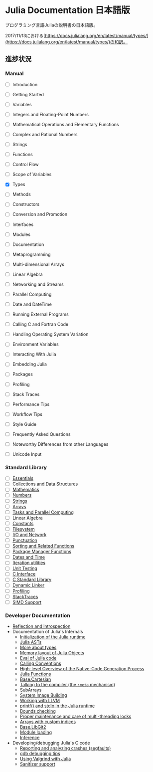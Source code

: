 # Julia Documentation 日本語版

プログラミング言語Juliaの説明書の日本語版。

2017/11/13における[https://docs.julialang.org/en/latest/manual/types/](https://docs.julialang.org/en/latest/manual/types/)の和訳。

## 進捗状況

###  Manual

- [ ] Introduction
- [ ] Getting Started

- [ ] Variables
- [ ] Integers and Floating-Point Numbers
- [ ] Mathematical Operations and Elementary Functions
- [ ] Complex and Rational Numbers
- [ ] Strings
- [ ] Functions
- [ ] Control Flow
- [ ] Scope of Variables
- [x] Types
- [ ] Methods
- [ ] Constructors
- [ ] Conversion and Promotion
- [ ] Interfaces
- [ ] Modules
- [ ] Documentation
- [ ] Metaprogramming
- [ ] Multi-dimensional Arrays
- [ ] Linear Algebra
- [ ] Networking and Streams
- [ ] Parallel Computing
- [ ] Date and DateTime
- [ ] Running External Programs
- [ ] Calling C and Fortran Code
- [ ] Handling Operating System Variation
- [ ] Environment Variables
- [ ] Interacting With Julia
- [ ] Embedding Julia
- [ ] Packages
- [ ] Profiling
- [ ] Stack Traces
- [ ] Performance Tips
- [ ] Workflow Tips
- [ ] Style Guide
- [ ] Frequently Asked Questions
- [ ] Noteworthy Differences from other Languages
- [ ] Unicode Input

### Standard Library

- [ ] [Essentials](https://docs.julialang.org/en/latest/stdlib/base/#Essentials-1)
- [ ] [Collections and Data Structures](https://docs.julialang.org/en/latest/stdlib/collections/#Collections-and-Data-Structures-1)
- [ ] [Mathematics](https://docs.julialang.org/en/latest/stdlib/math/#Mathematics-1)
- [ ] [Numbers](https://docs.julialang.org/en/latest/stdlib/numbers/#lib-numbers-1)
- [ ] [Strings](https://docs.julialang.org/en/latest/stdlib/strings/#lib-strings-1)
- [ ] [Arrays](https://docs.julialang.org/en/latest/stdlib/arrays/#lib-arrays-1)
- [ ] [Tasks and Parallel Computing](https://docs.julialang.org/en/latest/stdlib/parallel/#Tasks-and-Parallel-Computing-1)
- [ ] [Linear Algebra](https://docs.julialang.org/en/latest/stdlib/linalg/#Linear-Algebra-1)
- [ ] [Constants](https://docs.julialang.org/en/latest/stdlib/constants/#lib-constants-1)
- [ ] [Filesystem](https://docs.julialang.org/en/latest/stdlib/file/#Filesystem-1)
- [ ] [I/O and Network](https://docs.julialang.org/en/latest/stdlib/io-network/#I/O-and-Network-1)
- [ ] [Punctuation](https://docs.julialang.org/en/latest/stdlib/punctuation/#Punctuation-1)
- [ ] [Sorting and Related Functions](https://docs.julialang.org/en/latest/stdlib/sort/#Sorting-and-Related-Functions-1)
- [ ] [Package Manager Functions](https://docs.julialang.org/en/latest/stdlib/pkg/#Package-Manager-Functions-1)
- [ ] [Dates and Time](https://docs.julialang.org/en/latest/stdlib/dates/#stdlib-dates-1)
- [ ] [Iteration utilities](https://docs.julialang.org/en/latest/stdlib/iterators/#Iteration-utilities-1)
- [ ] [Unit Testing](https://docs.julialang.org/en/latest/stdlib/test/#Unit-Testing-1)
- [ ] [C Interface](https://docs.julialang.org/en/latest/stdlib/c/#C-Interface-1)
- [ ] [C Standard Library](https://docs.julialang.org/en/latest/stdlib/libc/#C-Standard-Library-1)
- [ ] [Dynamic Linker](https://docs.julialang.org/en/latest/stdlib/libdl/#Dynamic-Linker-1)
- [ ] [Profiling](https://docs.julialang.org/en/latest/stdlib/profile/#lib-profiling-1)
- [ ] [StackTraces](https://docs.julialang.org/en/latest/stdlib/stacktraces/#StackTraces-1)
- [ ] [SIMD Support](https://docs.julialang.org/en/latest/stdlib/simd-types/#SIMD-Support-1)

### Developer Documentation

-   [Reflection and introspection](https://docs.julialang.org/en/latest/devdocs/reflection/#Reflection-and-introspection-1)
-   Documentation of Julia's Internals
    -   [Initialization of the Julia runtime](https://docs.julialang.org/en/latest/devdocs/init/#Initialization-of-the-Julia-runtime-1)
    -   [Julia ASTs](https://docs.julialang.org/en/latest/devdocs/ast/#Julia-ASTs-1)
    -   [More about types](https://docs.julialang.org/en/latest/devdocs/types/#More-about-types-1)
    -   [Memory layout of Julia Objects](https://docs.julialang.org/en/latest/devdocs/object/#Memory-layout-of-Julia-Objects-1)
    -   [Eval of Julia code](https://docs.julialang.org/en/latest/devdocs/eval/#Eval-of-Julia-code-1)
    -   [Calling Conventions](https://docs.julialang.org/en/latest/devdocs/callconv/#Calling-Conventions-1)
    -   [High-level Overview of the Native-Code Generation Process](https://docs.julialang.org/en/latest/devdocs/compiler/#High-level-Overview-of-the-Native-Code-Generation-Process-1)
    -   [Julia Functions](https://docs.julialang.org/en/latest/devdocs/functions/#Julia-Functions-1)
    -   [Base.Cartesian](https://docs.julialang.org/en/latest/devdocs/cartesian/#Base.Cartesian-1)
    -   [Talking to the compiler (the `:meta` mechanism)](https://docs.julialang.org/en/latest/devdocs/meta/#Talking-to-the-compiler-(the-:meta-mechanism)-1)
    -   [SubArrays](https://docs.julialang.org/en/latest/devdocs/subarrays/#SubArrays-1)
    -   [System Image Building](https://docs.julialang.org/en/latest/devdocs/sysimg/#System-Image-Building-1)
    -   [Working with LLVM](https://docs.julialang.org/en/latest/devdocs/llvm/#Working-with-LLVM-1)
    -   [printf() and stdio in the Julia runtime](https://docs.julialang.org/en/latest/devdocs/stdio/#printf()-and-stdio-in-the-Julia-runtime-1)
    -   [Bounds checking](https://docs.julialang.org/en/latest/devdocs/boundscheck/#Bounds-checking-1)
    -   [Proper maintenance and care of multi-threading locks](https://docs.julialang.org/en/latest/devdocs/locks/#Proper-maintenance-and-care-of-multi-threading-locks-1)
    -   [Arrays with custom indices](https://docs.julialang.org/en/latest/devdocs/offset-arrays/#Arrays-with-custom-indices-1)
    -   [Base.LibGit2](https://docs.julialang.org/en/latest/devdocs/libgit2/#Base.LibGit2-1)
    -   [Module loading](https://docs.julialang.org/en/latest/devdocs/require/#Module-loading-1)
    -   [Inference](https://docs.julialang.org/en/latest/devdocs/inference/#Inference-1)
-   Developing/debugging Julia's C code
    -   [Reporting and analyzing crashes (segfaults)](https://docs.julialang.org/en/latest/devdocs/backtraces/#Reporting-and-analyzing-crashes-(segfaults)-1)
    -   [gdb debugging tips](https://docs.julialang.org/en/latest/devdocs/debuggingtips/#gdb-debugging-tips-1)
    -   [Using Valgrind with Julia](https://docs.julialang.org/en/latest/devdocs/valgrind/#Using-Valgrind-with-Julia-1)
    -   [Sanitizer support](https://docs.julialang.org/en/latest/devdocs/sanitizers/#Sanitizer-support-1)